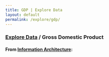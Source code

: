 ```yaml
---
title: GDP | Explore Data
layout: default
permalink: /explore/gdp/
---
```


<div class="container-outer container-padded">

  <h3> <a href="{{ site.baseurl }}/explore/">Explore Data</a> / Gross Domestic Product</h3>

  <h4>From <a href="https://github.com/18F/doi-extractives-data/wiki/Information-Architecture">Information Architecture</a>:</h4>


</div>
